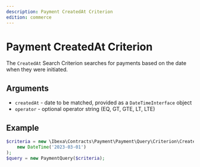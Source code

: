 ```yaml
---
description: Payment CreatedAt Criterion
edition: commerce
---
```


# Payment CreatedAt Criterion

The `CreatedAt` Search Criterion searches for payments based on the date when they were initiated.

## Arguments

- `createdAt` - date to be matched, provided as a `DateTimeInterface` object
- `operator` - optional operator string (EQ, GT, GTE, LT, LTE)

## Example

``` php
$criteria = new \Ibexa\Contracts\Payment\Payment\Query\Criterion\CreatedAt(
    new DateTime('2023-03-01')
);
$query = new PaymentQuery($criteria);
```
